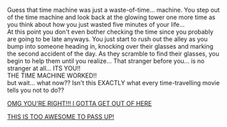 Guess that time machine was just a waste-of-time... machine.  You step out of the time machine and look back at the glowing tower one more time as you think about how you just wasted five minutes of your life...   
At this point you don't even bother checking the time since you probably are going to be late anyways. You just start to rush out the alley as you bump into someone heading in, knocking over their glasses and marking the second accident of the day. As they scramble to find their glasses, you begin to help them until you realize... That stranger before you... is no stranger at all... ITS YOU!!  
THE TIME MACHINE WORKED!!  
but wait... what now?? Isn't this EXACTLY what every time-travelling movie tells you not to do??

[OMG YOU'RE RIGHT!!! I GOTTA GET  OUT OF HERE](../../before-tm/school.md) 

[THIS IS TOO AWESOME TO PASS UP!](have-convo.md)